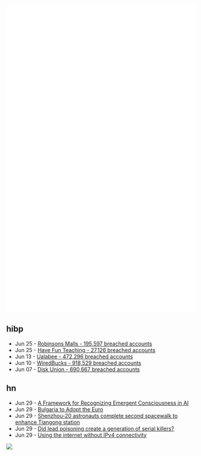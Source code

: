 ![Metrics](https://raw.githubusercontent.com/phixion/phixion/master/metrics.svg)

## hibp

<!--
for https://github.com/phixion/phixion/blob/main/.github/workflows/feeds.yml
-->
<!--START_SECTION:haveibeenpwnd-->
- Jun 25 - [Robinsons Malls - 195,597 breached accounts](https://haveibeenpwned.com/Breach/RobinsonsMalls)
- Jun 25 - [Have Fun Teaching - 27,126 breached accounts](https://haveibeenpwned.com/Breach/HaveFunTeaching)
- Jun 13 - [Ualabee - 472,296 breached accounts](https://haveibeenpwned.com/Breach/Ualabee)
- Jun 10 - [WiredBucks - 918,529 breached accounts](https://haveibeenpwned.com/Breach/WiredBucks)
- Jun 07 - [Disk Union - 690,667 breached accounts](https://haveibeenpwned.com/Breach/DiskUnion)
<!--END_SECTION:haveibeenpwnd-->

## hn

<!--
for https://github.com/phixion/phixion/blob/main/.github/workflows/feeds.yml
-->
<!--START_SECTION:hn-->
- Jun 29 - [A Framework for Recognizing Emergent Consciousness in AI](https://habr.com/en/articles/922894/)
- Jun 29 - [Bulgaria to Adopt the Euro](https://www.euronews.com/business/2025/06/05/bulgaria-to-adopt-the-euro-how-do-countries-join-the-eurozone)
- Jun 29 - [Shenzhou-20 astronauts complete second spacewalk to enhance Tiangong station](https://spacenews.com/chinas-shenzhou-20-astronauts-complete-second-spacewalk-to-enhance-tiangong-space-station/)
- Jun 29 - [Did lead poisoning create a generation of serial killers?](https://www.newyorker.com/books/under-review/did-lead-poisoning-create-a-generation-of-serial-killers)
- Jun 29 - [Using the internet without IPv4 connectivity](https://jamesmcm.github.io/blog/no-ipv4/)
<!--END_SECTION:hn-->

<!--
for https://yhype.me
-->
![](https://hit.yhype.me/github/profile?user_id=13013670)
